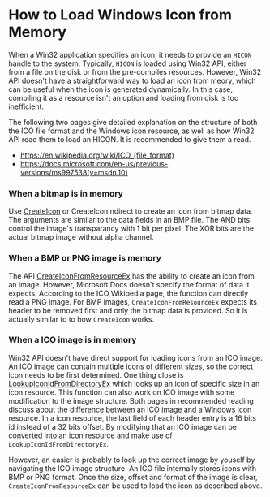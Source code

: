 # How to Load Windows Icon from Memory

When a Win32 application specifies an icon, it needs to provide an `HICON` handle to the system.
Typically, `HICON` is loaded using Win32 API, either from a file on the disk or from the pre-compiles resources. However, Win32 API doesn't have a straightforward way to load an icon from meory, which can be useful when the icon is generated dynamically. In this case, compiling it as a resource isn't an option and loading from disk is too inefficient.

The following two pages give detailed explanation on the structure of both the ICO file format and the Windows icon resource, as well as how Win32 API read them to load an HICON. It is recommended to give them a read.
* https://en.wikipedia.org/wiki/ICO_(file_format)
* https://docs.microsoft.com/en-us/previous-versions/ms997538(v=msdn.10)

### When a bitmap is in memory

Use [CreateIcon](https://docs.microsoft.com/en-us/windows/win32/api/winuser/nf-winuser-createicon) or CreateIconIndirect to create an icon from bitmap data. The arguments are similar to the data fields in an BMP file. The AND bits control the image's transparancy with 1 bit per pixel. The XOR bits are the actual bitmap image without alpha channel.

### When a BMP or PNG image is memory

The API [CreateIconFromResourceEx](https://docs.microsoft.com/en-us/windows/win32/api/winuser/nf-winuser-createiconfromresourceex) has the ability to create an icon from an image. However, Microsoft Docs doesn't specify the format of data it expects.
According to the ICO Wikipedia page, the function can directly read a PNG image. For BMP images, `CreateIconFromResourceEx` expects its header to be removed first and only the bitmap data is provided. So it is actually similar to to how `CreateIcon` works.

### When a ICO image is in memory

Win32 API doesn't have direct support for loading icons from an ICO image. An ICO image can contain multiple icons of different sizes, so the correct icon needs to be first determined. One thing close is [LookupIconIdFromDirectoryEx](https://docs.microsoft.com/en-us/windows/win32/api/winuser/nf-winuser-lookupiconidfromdirectoryex) which looks up an icon of specific size in an icon resource. This function can also work on ICO image with some modification to the image structure. Both pages in recommended reading discuss about the difference between an ICO image and a Windows icon resource. In a icon resource, the last field of each header entry is a 16 bits id instead of a 32 bits offset. By modifying that an ICO image can be converted into an icon resource and make use of `LookupIconIdFromDirectoryEx`.

However, an easier is probably to look up the correct image by youself by navigating the ICO image structure. An ICO file internally stores icons with BMP or PNG format. Once the size, offset and format of the image is clear, `CreateIconFromResourceEx` can be used to load the icon as described above.